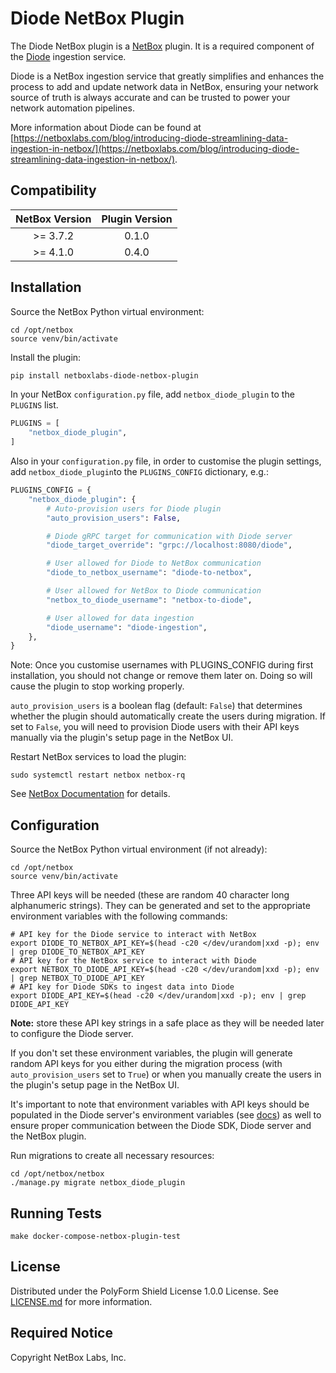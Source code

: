 # Diode NetBox Plugin

The Diode NetBox plugin is a [NetBox](https://netboxlabs.com/oss/netbox/) plugin. It is a required component of
the [Diode](https://github.com/netboxlabs/diode) ingestion service.

Diode is a NetBox ingestion service that greatly simplifies and enhances the process to add and update network data
in NetBox, ensuring your network source of truth is always accurate and can be trusted to power your network automation
pipelines.

More information about Diode can be found
at [https://netboxlabs.com/blog/introducing-diode-streamlining-data-ingestion-in-netbox/](https://netboxlabs.com/blog/introducing-diode-streamlining-data-ingestion-in-netbox/).

## Compatibility

| NetBox Version | Plugin Version |
|:--------------:|:--------------:|
|    >= 3.7.2    |     0.1.0      |
|    >= 4.1.0    |     0.4.0      |

## Installation

Source the NetBox Python virtual environment:

```shell
cd /opt/netbox
source venv/bin/activate
```

Install the plugin:

```bash
pip install netboxlabs-diode-netbox-plugin
```

In your NetBox `configuration.py` file, add `netbox_diode_plugin` to the `PLUGINS` list.

```python
PLUGINS = [
    "netbox_diode_plugin",
]
```

Also in your `configuration.py` file, in order to customise the plugin settings, add `netbox_diode_plugin`to the
`PLUGINS_CONFIG` dictionary, e.g.:

```python
PLUGINS_CONFIG = {
    "netbox_diode_plugin": {
        # Auto-provision users for Diode plugin
        "auto_provision_users": False,

        # Diode gRPC target for communication with Diode server
        "diode_target_override": "grpc://localhost:8080/diode",

        # User allowed for Diode to NetBox communication
        "diode_to_netbox_username": "diode-to-netbox",

        # User allowed for NetBox to Diode communication
        "netbox_to_diode_username": "netbox-to-diode",

        # User allowed for data ingestion
        "diode_username": "diode-ingestion",
    },
}
```

Note: Once you customise usernames with PLUGINS_CONFIG during first installation, you should not change or remove them
later on. Doing so will cause the plugin to stop working properly.

`auto_provision_users` is a boolean flag (default: `False`) that determines whether the plugin should automatically
create the users during
migration. If set to `False`, you will need to provision Diode users with their API keys manually via the plugin's setup
page in the NetBox UI.

Restart NetBox services to load the plugin:

```
sudo systemctl restart netbox netbox-rq
```

See [NetBox Documentation](https://netboxlabs.com/docs/netbox/en/stable/plugins/#installing-plugins) for details.

## Configuration

Source the NetBox Python virtual environment (if not already):

```shell
cd /opt/netbox
source venv/bin/activate
```

Three API keys will be needed (these are random 40 character long alphanumeric strings). They can be generated and set
to the appropriate environment variables with the following commands:

```shell
# API key for the Diode service to interact with NetBox
export DIODE_TO_NETBOX_API_KEY=$(head -c20 </dev/urandom|xxd -p); env | grep DIODE_TO_NETBOX_API_KEY
# API key for the NetBox service to interact with Diode
export NETBOX_TO_DIODE_API_KEY=$(head -c20 </dev/urandom|xxd -p); env | grep NETBOX_TO_DIODE_API_KEY
# API key for Diode SDKs to ingest data into Diode
export DIODE_API_KEY=$(head -c20 </dev/urandom|xxd -p); env | grep DIODE_API_KEY
```

**Note:** store these API key strings in a safe place as they will be needed later to configure the Diode server.

If you don't set these environment variables, the plugin will generate random API keys for you either during the
migration process (with `auto_provision_users` set to `True`) or when you manually create the users in the plugin's
setup page in the NetBox UI.

It's important to note that environment variables with API keys should be populated in the Diode server's
environment variables (see [docs](https://github.com/netboxlabs/diode/tree/develop/diode-server#running-the-diode-server)) 
as well to ensure proper communication between the Diode SDK, Diode server and the NetBox plugin.

Run migrations to create all necessary resources:

```shell
cd /opt/netbox/netbox
./manage.py migrate netbox_diode_plugin
```

## Running Tests

```shell
make docker-compose-netbox-plugin-test
```

## License

Distributed under the PolyForm Shield License 1.0.0 License. See [LICENSE.md](./LICENSE.md) for more information.

## Required Notice

Copyright NetBox Labs, Inc.

